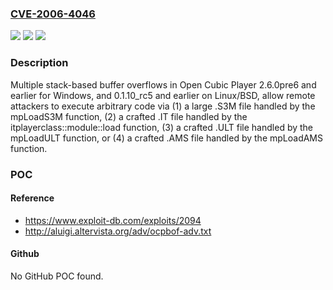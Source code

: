 ### [CVE-2006-4046](https://cve.mitre.org/cgi-bin/cvename.cgi?name=CVE-2006-4046)
![](https://img.shields.io/static/v1?label=Product&message=n%2Fa&color=blue)
![](https://img.shields.io/static/v1?label=Version&message=n%2Fa&color=blue)
![](https://img.shields.io/static/v1?label=Vulnerability&message=n%2Fa&color=brighgreen)

### Description

Multiple stack-based buffer overflows in Open Cubic Player 2.6.0pre6 and earlier for Windows, and 0.1.10_rc5 and earlier on Linux/BSD, allow remote attackers to execute arbitrary code via (1) a large .S3M file handled by the mpLoadS3M function, (2) a crafted .IT file handled by the itplayerclass::module::load function, (3) a crafted .ULT file handled by the mpLoadULT function, or (4) a crafted .AMS file handled by the mpLoadAMS function.

### POC

#### Reference
- https://www.exploit-db.com/exploits/2094
- http://aluigi.altervista.org/adv/ocpbof-adv.txt

#### Github
No GitHub POC found.

